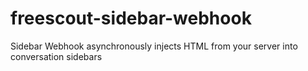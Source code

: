 # freescout-sidebar-webhook
Sidebar Webhook asynchronously injects HTML from your server into conversation sidebars
